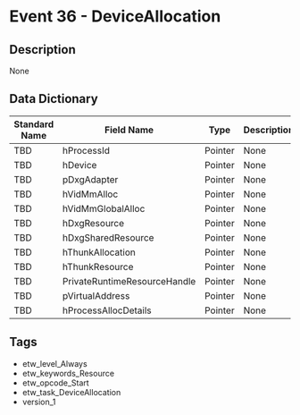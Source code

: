 # Event 36 - DeviceAllocation

## Description
None

## Data Dictionary
|Standard Name|Field Name|Type|Description|Sample Value|
|---|---|---|---|---|
|TBD|hProcessId|Pointer|None|`None`|
|TBD|hDevice|Pointer|None|`None`|
|TBD|pDxgAdapter|Pointer|None|`None`|
|TBD|hVidMmAlloc|Pointer|None|`None`|
|TBD|hVidMmGlobalAlloc|Pointer|None|`None`|
|TBD|hDxgResource|Pointer|None|`None`|
|TBD|hDxgSharedResource|Pointer|None|`None`|
|TBD|hThunkAllocation|Pointer|None|`None`|
|TBD|hThunkResource|Pointer|None|`None`|
|TBD|PrivateRuntimeResourceHandle|Pointer|None|`None`|
|TBD|pVirtualAddress|Pointer|None|`None`|
|TBD|hProcessAllocDetails|Pointer|None|`None`|

## Tags
* etw_level_Always
* etw_keywords_Resource
* etw_opcode_Start
* etw_task_DeviceAllocation
* version_1